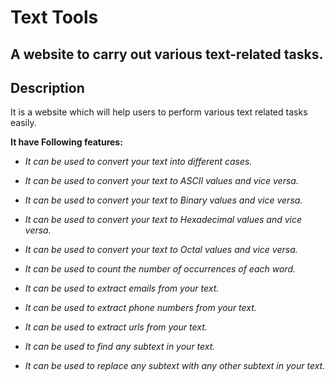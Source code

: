 Text Tools 
===================

A website to carry out various text-related tasks.
----------


Description
-------------
It is a website which will help users to perform various text related tasks easily.

**It have Following features:**

- *It can be used to convert your text into different cases.*

- *It can be used to convert your text to ASCII values and vice versa.*

- *It can be used to convert your text to Binary values and vice versa.*

- *It can be used to convert your text to Hexadecimal values and vice versa.*

- *It can be used to convert your text to Octal values and vice versa.*

- *It can be used to count the number of occurrences of each word.*

- *It can be used to extract emails from your text.*

- *It can be used to extract phone numbers from your text.*

- *It can be used to extract urls from your text.*

- *It can be used to find any subtext in your text.*

- *It can be used to replace any subtext with any other subtext in your text.*
  




